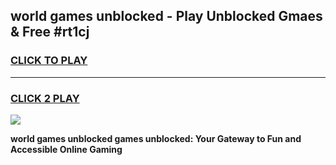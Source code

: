 
## world games unblocked - Play Unblocked Gmaes & Free #rt1cj
<h3>
<a href="https://premium.freeplayer.one?title=world_games_unblocked&ref=03M">CLICK TO PLAY</a></h3>
<hr>

<h3>
<a href="https://premium.freeplayer.one?title=world_games_unblocked&ref=03M">CLICK 2 PLAY</a>
  
</h3>

<a href="https://premium.freeplayer.one?title=world_games_unblocked&ref=03M"><img src="https://clearcache.store/games.png"></a>


**world games unblocked games unblocked: Your Gateway to Fun and Accessible Online Gaming**
